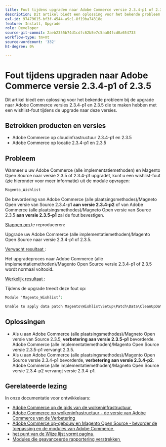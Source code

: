 ```yaml
---
title: Fout tijdens upgraden naar Adobe Commerce versie 2.3.4-p1 of 2.3.5
description: Dit artikel biedt een oplossing voor het bekende probleem bij de upgrade naar Adobe Commerce versies 2.3.4-p1 en 2.3.5 die te maken hebben met een wishlist-fout tijdens de upgrade naar deze versies.
exl-id: 97479615-bf3f-4544-a9c1-8f19ba74318e
feature: Install, Upgrade
role: Developer
source-git-commit: 2aeb2355b74d1cdfc62b5e7c5aa04fcd0a654733
workflow-type: tm+mt
source-wordcount: '332'
ht-degree: 0%

---
```


# Fout tijdens upgraden naar Adobe Commerce versie 2.3.4-p1 of 2.3.5

Dit artikel biedt een oplossing voor het bekende probleem bij de upgrade naar Adobe Commerce versies 2.3.4-p1 en 2.3.5 die te maken hebben met een wishlist-fout tijdens de upgrade naar deze versies.

## Betrokken producten en versies

* Adobe Commerce op cloudinfrastructuur 2.3.4-p1 en 2.3.5
* Adobe Commerce op locatie 2.3.4-p1 en 2.3.5

## Probleem

Wanneer u uw Adobe Commerce (alle implementatiemethoden) en Magento Open Source naar versie 2.3.5 of 2.3.4-p1 upgradet, kunt u een wishlist-fout (zie hieronder voor meer informatie) uit de module opvragen:

```php
Magento_Wishlist
```

De bevordering van Adobe Commerce (alle plaatsingsmethodes)/Magneto Open versie van Source 2.3.4-p1 **aan versie 2.3.4-p2** of van Adobe Commerce (alle plaatsingsmethodes)/Magneto Open versie van Source 2.3.5 **aan versie 2.3.5-p1** zal de fout bevestigen.

<u> Stappen om </u> te reproduceren:

Upgrade uw Adobe Commerce (alle implementatiemethoden)/Magento Open Source naar versie 2.3.4-p1 of 2.3.5.

<u> Verwacht resultaat </u>:

Het upgradeproces naar Adobe Commerce (alle implementatiemethoden)/Magento Open Source versie 2.3.4-p1 of 2.3.5 wordt normaal voltooid.

<u> Werkelijk resultaat </u>:

Tijdens de upgrade treedt deze fout op:

```php
Module ‘Magento_Wishlist’:

Unable to apply data patch Magento\Wishlist\Setup\Patch\Data\CleanUpData for module Magento_Wishlist. Original exception message: Unable to unserialize value. Error: Syntax error
```

## Oplossingen

* Als u aan Adobe Commerce (alle plaatsingsmethodes)/Magneto Open versie van Source 2.3.5, **verbetering aan versie 2.3.5-p1** bevorderde. Adobe Commerce (alle implementatiemethoden)/Magento Open Source versie 2.3.5-p1 vervangt 2.3.5.
* Als u aan Adobe Commerce (alle plaatsingsmethodes)/Magento Open Source versie 2.3.4-p1 bevorderde, **verbetering aan versie 2.3.4-p2**. Adobe Commerce (alle implementatiemethoden)/Magneto Open Source versie 2.3.4-p2 vervangt versie 2.3.4-p1.

## Gerelateerde lezing

In onze documentatie voor ontwikkelaars:

* [&#x200B; Adobe Commerce op de gids van de wolkeninfrastructuur &#x200B;](https://experienceleague.adobe.com/nl/docs/commerce-cloud-service/user-guide/overview)
* [&#x200B; Adobe Commerce op wolkeninfrastructuur - de versie van Adobe Commerce van de Verbetering &#x200B;](https://experienceleague.adobe.com/nl/docs/commerce-cloud-service/user-guide/develop/upgrade/commerce-version)
* [&#x200B; Adobe Commerce op-gebouw en Magento Open Source - bevorder de toepassing en de modules van Adobe Commerce &#x200B;](https://experienceleague.adobe.com/nl/docs/commerce-operations/upgrade-guide/overview)
* [&#x200B; het punt van de Wijze lijst vormt pagina &#x200B;](https://developer.adobe.com/commerce/frontend-core/guide/layouts/product-layouts/#wishlist-item-configure-page)
* [&#x200B; Modules die geavanceerde rapportering verstrekken &#x200B;](https://developer.adobe.com/commerce/php/development/advanced-reporting/modules/)
